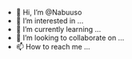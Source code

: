 - 👋 Hi, I’m @Nabuuso
- 👀 I’m interested in ...
- 🌱 I’m currently learning ...
- 💞️ I’m looking to collaborate on ...
- 📫 How to reach me ...

<!---
Nabuuso/Nabuuso is a ✨ special ✨ repository because its `README.md` (this file) appears on your GitHub profile.
You can click the Preview link to take a look at your changes.
--->

